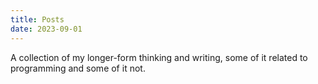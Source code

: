 ```yaml
---
title: Posts
date: 2023-09-01
---
```

A collection of my longer-form thinking and writing, some of it related to programming and some of it not.